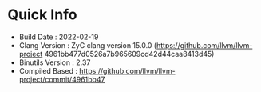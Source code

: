 # Quick Info
* Build Date : 2022-02-19
* Clang Version : ZyC clang version 15.0.0 (https://github.com/llvm/llvm-project 4961bb477d0526a7b965609cd42d44caa8413d45)
* Binutils Version : 2.37
* Compiled Based : https://github.com/llvm/llvm-project/commit/4961bb47

